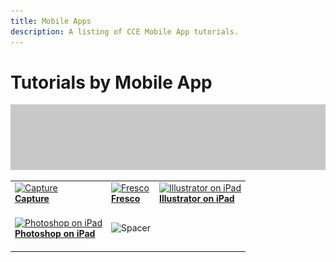 ```yaml
---
title: Mobile Apps
description: A listing of CCE Mobile App tutorials.
---
```


# Tutorials by Mobile App

![Tutorial Hero Image](../assets/hero_placeholder.png)

<table>
<tr>
 <td>
    <a href="capture.md">
      <img alt="Capture" src="assets/Whitespacer.png" />
    </a>
    <div>
    <a href="capture.md"><strong>Capture</strong></a>
    </div>
    <br>
  </td>
  <td>
    <a href="fresco.md">
      <img alt="Fresco" src="assets/Whitespacer.png" />
    </a>
    <div>
    <a href="fresco.md"><strong>Fresco</strong></a>
    </div>
    <br>
  </td>
  <td>
    <a href="illustratoripad.md">
      <img alt="Illustrator on iPad" src="assets/Whitespacer.png" />
    </a>
    <div>
    <a href="illustratoripad.md"><strong>Illustrator on iPad</strong></a>
    </div>
    <br>
  </td>
</tr>
<tr>
  <td>
    <a href="photoshopipad.md">
      <img alt="Photoshop on iPad" src="assets/Whitespacer.png" />
    </a>
    <div>
    <a href="photoshopipad.md"><strong>Photoshop on iPad</strong></a>
    </div>
    <br>
  </td>
  <td>
    <img alt="Spacer" src="assets/Whitespacer.png" />
    <div>
    <br>
  </td> 
</tr>  
</table>